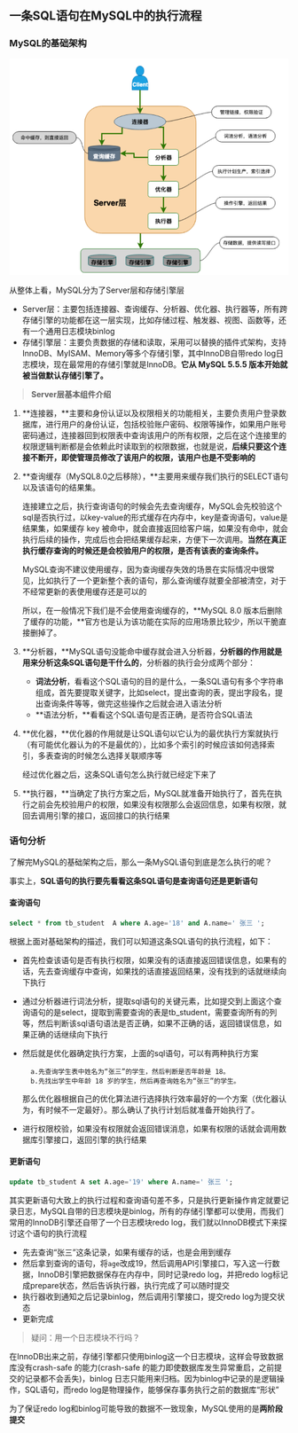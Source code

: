 ## 一条SQL语句在MySQL中的执行流程

### MySQL的基础架构

<img src="../../image/MySQL/image-20211210090241498.png" alt="image-20211210090241498" style="zoom:67%;" />

从整体上看，MySQL分为了Server层和存储引擎层

- Server层：主要包括连接器、查询缓存、分析器、优化器、执行器等，所有跨存储引擎的功能都在这一层实现，比如存储过程、触发器、视图、函数等，还有一个通用日志模块binlog
- 存储引擎层：主要负责数据的存储和读取，采用可以替换的插件式架构，支持InnoDB、MyISAM、Memory等多个存储引擎，其中InnoDB自带redo log日志模块，现在最常用的存储引擎就是InnoDB。**它从 MySQL 5.5.5 版本开始就被当做默认存储引擎了。**



> **Server层基本组件介绍**

1. **连接器，**主要和身份认证以及权限相关的功能相关，主要负责用户登录数据库，进行用户的身份认证，包括校验账户密码、权限等操作，如果用户账号密码通过，连接器回到权限表中查询该用户的所有权限，之后在这个连接里的权限逻辑判断都是会依赖此时读取到的权限数据，也就是说，**后续只要这个连接不断开，即使管理员修改了该用户的权限，该用户也是不受影响的**

2. **查询缓存（MySQL8.0之后移除），**主要用来缓存我们执行的SELECT语句以及该语句的结果集。

   连接建立之后，执行查询语句的时候会先去查询缓存，MySQL会先校验这个sql是否执行过，以key-value的形式缓存在内存中，key是查询语句，value是结果集，如果缓存 key 被命中，就会直接返回给客户端，如果没有命中，就会执行后续的操作，完成后也会把结果缓存起来，方便下一次调用。**当然在真正执行缓存查询的时候还是会校验用户的权限，是否有该表的查询条件。**

   MySQL查询不建议使用缓存，因为查询缓存失效的场景在实际情况中很常见，比如执行了一个更新整个表的语句，那么查询缓存就要全部被清空，对于不经常更新的表使用缓存还是可以的

   所以，在一般情况下我们是不会使用查询缓存的，**MySQL 8.0 版本后删除了缓存的功能，**官方也是认为该功能在实际的应用场景比较少，所以干脆直接删掉了。

3. **分析器，**MySQL语句没能命中缓存就会进入分析器，**分析器的作用就是用来分析这条SQL语句是干什么的**，分析器的执行会分成两个部分：

   - **词法分析**，看看这个SQL语句的目的是什么，一条SQL语句有多个字符串组成，首先要提取关键字，比如select，提出查询的表，提出字段名，提出查询条件等等，做完这些操作之后就会进入语法分析
   - **语法分析，**看看这个SQL语句是否正确，是否符合SQL语法

4. **优化器，**优化器的作用就是让SQL语句以它认为的最优执行方案就执行（有可能优化器认为的不是最优的），比如多个索引的时候应该如何选择索引，多表查询的时候怎么选择关联顺序等

   经过优化器之后，这条SQL语句怎么执行就已经定下来了

5. **执行器，**当确定了执行方案之后，MySQL就准备开始执行了，首先在执行之前会先校验用户的权限，如果没有权限那么会返回信息，如果有权限，就回去调用引擎的接口，返回接口的执行结果



### 语句分析

了解完MySQL的基础架构之后，那么一条MySQL语句到底是怎么执行的呢？

事实上，**SQL语句的执行要先看看这条SQL语句是查询语句还是更新语句**

#### 查询语句

```sql
select * from tb_student  A where A.age='18' and A.name=' 张三 ';
```

根据上面对基础架构的描述，我们可以知道这条SQL语句的执行流程，如下：

- 首先检查该语句是否有执行权限，如果没有的话直接返回错误信息，如果有的话，先去查询缓存中查询，如果找的话直接返回结果，没有找到的话就继续向下执行

- 通过分析器进行词法分析，提取sql语句的关键元素，比如提交到上面这个查询语句的是select，提取到需要查询的表是tb_student，需要查询所有的列等，然后判断该sql语句语法是否正确，如果不正确的话，返回错误信息，如果正确的话继续向下执行

- 然后就是优化器确定执行方案，上面的sql语句，可以有两种执行方案

  ```
    a.先查询学生表中姓名为“张三”的学生，然后判断是否年龄是 18。
    b.先找出学生中年龄 18 岁的学生，然后再查询姓名为“张三”的学生。
  ```

  那么优化器根据自己的优化算法进行选择执行效率最好的一个方案（优化器认为，有时候不一定最好）。那么确认了执行计划后就准备开始执行了。

- 进行权限校验，如果没有权限就会返回错误消息，如果有权限的话就会调用数据库引擎接口，返回引擎的执行结果



#### 更新语句

```sql
update tb_student A set A.age='19' where A.name=' 张三 ';
```

其实更新语句大致上的执行过程和查询语句差不多，只是执行更新操作肯定就要记录日志，MySQL自带的日志模块是binlog，所有的存储引擎都可以使用，而我们常用的InnoDB引擎还自带了一个日志模块redo log，我们就以InnoDB模式下来探讨这个语句的执行流程

- 先去查询“张三”这条记录，如果有缓存的话，也是会用到缓存
- 然后拿到查询的语句，将`age`改成19，然后调用API引擎接口，写入这一行数据，InnoDB引擎把数据保存在内存中，同时记录redo log，并把redo log标记成prepare状态，然后告诉执行器，执行完成了可以随时提交
- 执行器收到通知之后记录binlog，然后调用引擎接口，提交redo log为提交状态
- 更新完成



> 疑问：用一个日志模块不行吗？

在InnoDB出来之前，存储引擎都只使用binlog这一个日志模块，这样会导致数据库没有crash-safe 的能力(crash-safe 的能力即使数据库发生异常重启，之前提交的记录都不会丢失)，binlog 日志只能用来归档。因为binlog中记录的是逻辑操作，SQL语句，而redo log是物理操作，能够保存事务执行之前的数据库“形状”



为了保证redo log和binlog可能导致的数据不一致现象，MySQL使用的是**两阶段提交**
